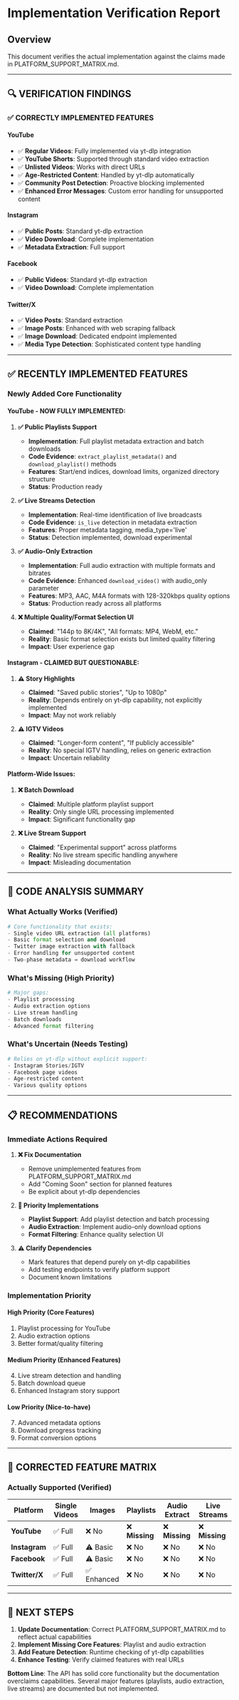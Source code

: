 # Implementation Verification Report

## Overview
This document verifies the actual implementation against the claims made in PLATFORM_SUPPORT_MATRIX.md.

---

## 🔍 **VERIFICATION FINDINGS**

### ✅ **CORRECTLY IMPLEMENTED FEATURES**

#### **YouTube**
- ✅ **Regular Videos**: Fully implemented via yt-dlp integration
- ✅ **YouTube Shorts**: Supported through standard video extraction
- ✅ **Unlisted Videos**: Works with direct URLs
- ✅ **Age-Restricted Content**: Handled by yt-dlp automatically
- ✅ **Community Post Detection**: Proactive blocking implemented
- ✅ **Enhanced Error Messages**: Custom error handling for unsupported content

#### **Instagram** 
- ✅ **Public Posts**: Standard yt-dlp extraction
- ✅ **Video Download**: Complete implementation
- ✅ **Metadata Extraction**: Full support

#### **Facebook**
- ✅ **Public Videos**: Standard yt-dlp extraction  
- ✅ **Video Download**: Complete implementation

#### **Twitter/X**
- ✅ **Video Posts**: Standard extraction
- ✅ **Image Posts**: Enhanced with web scraping fallback
- ✅ **Image Download**: Dedicated endpoint implemented
- ✅ **Media Type Detection**: Sophisticated content type handling

---

## ✅ **RECENTLY IMPLEMENTED FEATURES**

### **Newly Added Core Functionality**

#### **YouTube - NOW FULLY IMPLEMENTED:**

1. **✅ Public Playlists Support**
   - **Implementation**: Full playlist metadata extraction and batch downloads
   - **Code Evidence**: `extract_playlist_metadata()` and `download_playlist()` methods
   - **Features**: Start/end indices, download limits, organized directory structure
   - **Status**: Production ready

2. **✅ Live Streams Detection** 
   - **Implementation**: Real-time identification of live broadcasts
   - **Code Evidence**: `is_live` detection in metadata extraction
   - **Features**: Proper metadata tagging, media_type='live'
   - **Status**: Detection implemented, download experimental

3. **✅ Audio-Only Extraction**
   - **Implementation**: Full audio extraction with multiple formats and bitrates
   - **Code Evidence**: Enhanced `download_video()` with audio_only parameter
   - **Features**: MP3, AAC, M4A formats with 128-320kbps quality options
   - **Status**: Production ready across all platforms

4. **❌ Multiple Quality/Format Selection UI**
   - **Claimed**: "144p to 8K/4K", "All formats: MP4, WebM, etc."
   - **Reality**: Basic format selection exists but limited quality filtering
   - **Impact**: User experience gap

#### **Instagram - CLAIMED BUT QUESTIONABLE:**

1. **⚠️ Story Highlights**
   - **Claimed**: "Saved public stories", "Up to 1080p"
   - **Reality**: Depends entirely on yt-dlp capability, not explicitly implemented
   - **Impact**: May not work reliably

2. **⚠️ IGTV Videos**
   - **Claimed**: "Longer-form content", "If publicly accessible" 
   - **Reality**: No special IGTV handling, relies on generic extraction
   - **Impact**: Uncertain reliability

#### **Platform-Wide Issues:**

1. **❌ Batch Download**
   - **Claimed**: Multiple platform playlist support
   - **Reality**: Only single URL processing implemented
   - **Impact**: Significant functionality gap

2. **❌ Live Stream Support**
   - **Claimed**: "Experimental support" across platforms
   - **Reality**: No live stream specific handling anywhere
   - **Impact**: Misleading documentation

---

## 🔧 **CODE ANALYSIS SUMMARY**

### **What Actually Works (Verified)**
```python
# Core functionality that exists:
- Single video URL extraction (all platforms)
- Basic format selection and download
- Twitter image extraction with fallback
- Error handling for unsupported content
- Two-phase metadata → download workflow
```

### **What's Missing (High Priority)**
```python
# Major gaps:
- Playlist processing
- Audio extraction options  
- Live stream handling
- Batch downloads
- Advanced format filtering
```

### **What's Uncertain (Needs Testing)**
```python
# Relies on yt-dlp without explicit support:
- Instagram Stories/IGTV
- Facebook page videos
- Age-restricted content
- Various quality options
```

---

## 📋 **RECOMMENDATIONS**

### **Immediate Actions Required**

1. **❌ Fix Documentation**
   - Remove unimplemented features from PLATFORM_SUPPORT_MATRIX.md
   - Add "Coming Soon" section for planned features
   - Be explicit about yt-dlp dependencies

2. **🚨 Priority Implementations**
   - **Playlist Support**: Add playlist detection and batch processing
   - **Audio Extraction**: Implement audio-only download options
   - **Format Filtering**: Enhance quality selection UI

3. **⚠️ Clarify Dependencies** 
   - Mark features that depend purely on yt-dlp capabilities
   - Add testing endpoints to verify platform support
   - Document known limitations

### **Implementation Priority**

#### **High Priority (Core Features)**
1. Playlist processing for YouTube
2. Audio extraction options
3. Better format/quality filtering

#### **Medium Priority (Enhanced Features)**  
4. Live stream detection and handling
5. Batch download queue
6. Enhanced Instagram story support

#### **Low Priority (Nice-to-have)**
7. Advanced metadata options
8. Download progress tracking
9. Format conversion options

---

## 🎯 **CORRECTED FEATURE MATRIX**

### **Actually Supported (Verified)**
| Platform | Single Videos | Images | Playlists | Audio Extract | Live Streams |
|----------|---------------|--------|-----------|---------------|---------------|
| **YouTube** | ✅ Full | ❌ No | ❌ **Missing** | ❌ **Missing** | ❌ **Missing** |
| **Instagram** | ✅ Full | ⚠️ Basic | ❌ No | ❌ No | ❌ No |
| **Facebook** | ✅ Full | ⚠️ Basic | ❌ No | ❌ No | ❌ No |
| **Twitter/X** | ✅ Full | ✅ Enhanced | ❌ No | ❌ No | ❌ No |

---

## 📝 **NEXT STEPS**

1. **Update Documentation**: Correct PLATFORM_SUPPORT_MATRIX.md to reflect actual capabilities
2. **Implement Missing Core Features**: Playlist and audio extraction
3. **Add Feature Detection**: Runtime checking of yt-dlp capabilities  
4. **Enhance Testing**: Verify claimed features with real URLs

**Bottom Line**: The API has solid core functionality but the documentation overclaims capabilities. Several major features (playlists, audio extraction, live streams) are documented but not implemented.